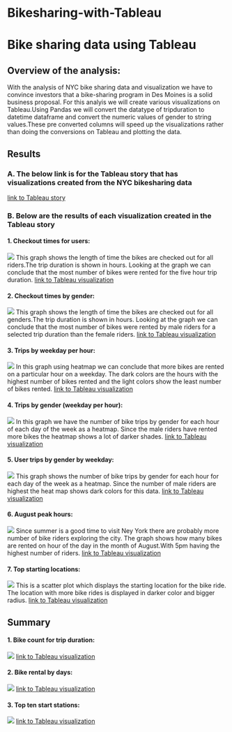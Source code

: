 # Bikesharing-with-Tableau
# Bike sharing  data using Tableau

## Overview of the analysis: 
With the analysis of NYC bike sharing data and visualization we have to convince investors that a bike-sharing program in Des Moines is a solid business proposal. For this analyis we will create various visualizations on Tableau.Using Pandas we will convert the datatype of tripduration to datetime dataframe and convert the numeric values of gender to string values.These pre converted columns will speed up the visualizations rather than doing the conversions on Tableau and plotting the data.

## Results
### A. The below link is for the Tableau story that has visualizations created from the NYC bikesharing data 
[link to Tableau story](https://public.tableau.com/profile/akshaya1961#!/vizhome/Usertripsbygenderweekday2/Story-NYCBikesharingAnalysis)

### B. Below are the results of each visualization created in the Tableau story

#### 1. Checkout times for users:
![](https://github.com/Akshaya-Kamble/Bikesharing-with-Tableau/blob/main/Reference_Images/Checkout%20time%20for%20users.PNG)
This graph shows the length of time the bikes are checked out for all riders.The trip duration is shown in hours.
Looking at the graph we can conclude that the most number of bikes were rented for the five hour trip duration.
[link to Tableau visualization](https://public.tableau.com/profile/akshaya1961#!/vizhome/Checkouttimeforusers_16105716359700/Checkouttimeforusers)


#### 2. Checkout times by gender:
![](https://github.com/Akshaya-Kamble/Bikesharing-with-Tableau/blob/main/Reference_Images/Checkout%20time%20by%20gender.PNG)
This graph shows the length of time the bikes are checked out for all genders.The trip duration is shown in hours.
Looking at the graph we can conclude that the most number of bikes were rented by male riders for a selected trip duration than the female riders.
[link to Tableau visualization](https://public.tableau.com/profile/akshaya1961#!/vizhome/Checkouttimesbygender/Checkouttimesbygender)


#### 3. Trips by weekday per hour:
![](https://github.com/Akshaya-Kamble/Bikesharing-with-Tableau/blob/main/Reference_Images/Trips%20by%20weekday%20per%20hour.PNG)
In this graph using heatmap we can conclude that more bikes are rented on a particular hour on a weekday. The dark colors are the hours with the highest number of bikes rented and the light colors show the least number of bikes rented.
[link to Tableau visualization](https://public.tableau.com/profile/akshaya1961#!/vizhome/Tripsbyweekdayperhour/Tripsbyweekdayperhour)

#### 4. Trips by gender (weekday per hour):
![](https://github.com/Akshaya-Kamble/Bikesharing-with-Tableau/blob/main/Reference_Images/Trips%20by%20gender(weekday%20per%20hour).PNG)
In this graph we have the number of bike trips by gender for each hour of each day of the week as a heatmap. Since the male riders have rented more bikes the heatmap shows a lot of darker shades.
[link to Tableau visualization](https://public.tableau.com/profile/akshaya1961#!/vizhome/Tripsbygenderweekdayperhour/Tripsbygenderweekdayperhr)

#### 5. User trips by gender by weekday:
![](https://github.com/Akshaya-Kamble/Bikesharing-with-Tableau/blob/main/Reference_Images/user%20trips%20by%20gender%20by%20weekday.PNG)
This graph shows the number of bike trips by gender for each hour for each day of the week as a heatmap. Since the number of male riders are highest the heat map shows dark colors for this data.
[link to Tableau visualization](https://public.tableau.com/profile/akshaya1961#!/vizhome/Usertripsbygenderweekday/Usertripsbygenderbyweekday)

#### 6. August peak hours:
![](https://github.com/Akshaya-Kamble/Bikesharing-with-Tableau/blob/main/Reference_Images/August%20peak%20hours.PNG)
Since summer is a good time to visit Ney York there are probably more number of bike riders exploring the city. The graph shows how many bikes are rented on hour of the day in the month of August.With 5pm having the highest number of riders.
[link to Tableau visualization](https://public.tableau.com/profile/akshaya1961#!/vizhome/Usertripsbygenderweekday2/AugustPeakhours?publish=yes)

#### 7. Top starting locations:
![](https://github.com/Akshaya-Kamble/Bikesharing-with-Tableau/blob/main/Reference_Images/Top%20starting%20locations.PNG)
This is a scatter plot which displays the starting location for the bike ride. The location with more bike rides is displayed in darker color and bigger radius.
[link to Tableau visualization](https://public.tableau.com/profile/akshaya1961#!/vizhome/Usertripsbygenderweekday2/TopStartinglocations?publish=yes)

## Summary
#### 1. Bike count for trip duration:
![](https://github.com/Akshaya-Kamble/Bikesharing-with-Tableau/blob/main/Reference_Images/Bike%20count%20for%20Trip%20duration.PNG)
[link to Tableau visualization](https://public.tableau.com/profile/akshaya1961#!/vizhome/Usertripsbygenderweekday2/Bikecountfortripduration?publish=yes)

#### 2. Bike rental by days:
![](https://github.com/Akshaya-Kamble/Bikesharing-with-Tableau/blob/main/Reference_Images/Bike%20rental%20by%20days.PNG)
[link to Tableau visualization](https://public.tableau.com/profile/akshaya1961#!/vizhome/Usertripsbygenderweekday2/Bikerentalsbydays?publish=yes)

#### 3. Top ten start stations:
![](https://github.com/Akshaya-Kamble/Bikesharing-with-Tableau/blob/main/Reference_Images/Top%20ten%20start%20stations.PNG)
[link to Tableau visualization](https://public.tableau.com/profile/akshaya1961#!/vizhome/Usertripsbygenderweekday2/Toptenstartstations?publish=yes)



